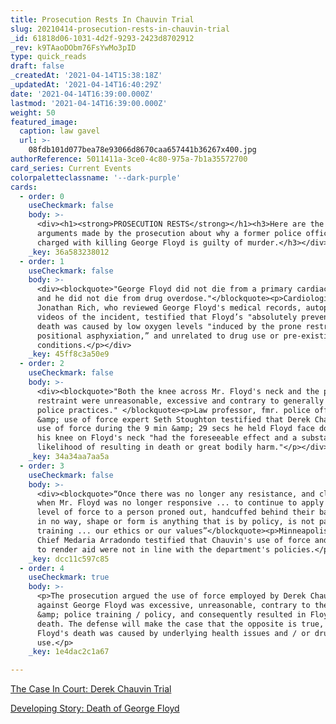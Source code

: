 ```yaml
---
title: Prosecution Rests In Chauvin Trial
slug: 20210414-prosecution-rests-in-chauvin-trial
_id: 61818d06-1031-4d2f-9293-2423d8702912
_rev: k9TAaoDObm76FsYwMo3pID
type: quick_reads
draft: false
_createdAt: '2021-04-14T15:38:18Z'
_updatedAt: '2021-04-14T16:40:29Z'
date: '2021-04-14T16:39:00.000Z'
lastmod: '2021-04-14T16:39:00.000Z'
weight: 50
featured_image:
  caption: law gavel
  url: >-
    08fdb101d077bea78e93066d8670caa657441b36267x400.jpg
authorReference: 5011411a-3ce0-4c80-975a-7b1a35572700
card_series: Current Events
colorpaletteclassname: '--dark-purple'
cards:
  - order: 0
    useCheckmark: false
    body: >-
      <div><h1><strong>PROSECUTION RESTS</strong></h1><h3>Here are the 3 main
      arguments made by the prosecution about why a former police officer
      charged with killing George Floyd is guilty of murder.</h3></div>
    _key: 36a583238012
  - order: 1
    useCheckmark: false
    body: >-
      <div><blockquote>"George Floyd did not die from a primary cardiac event
      and he did not die from drug overdose."</blockquote><p>Cardiologist Dr.
      Jonathan Rich, who reviewed George Floyd's medical records, autopsy &amp;
      videos of the incident, testified that Floyd’s "absolutely preventable"
      death was caused by low oxygen levels "induced by the prone restraint and
      positional asphyxiation,” and unrelated to drug use or pre-existing
      conditions.</p></div>
    _key: 45ff8c3a50e9
  - order: 2
    useCheckmark: false
    body: >-
      <div><blockquote>"Both the knee across Mr. Floyd's neck and the prone
      restraint were unreasonable, excessive and contrary to generally accepted
      police practices." </blockquote><p>Law professor, fmr. police officer,
      &amp; use of force expert Seth Stoughton testified that Derek Chauvin's
      use of force during the 9 min &amp; 29 secs he held Floyd face down with
      his knee on Floyd's neck "had the foreseeable effect and a substantial
      likelihood of resulting in death or great bodily harm."</p></div>
    _key: 34a34aa7aa5a
  - order: 3
    useCheckmark: false
    body: >-
      <div><blockquote>“Once there was no longer any resistance, and clearly
      when Mr. Floyd was no longer responsive ... to continue to apply that
      level of force to a person proned out, handcuffed behind their back – that
      in no way, shape or form is anything that is by policy, is not part of our
      training ... our ethics or our values”</blockquote><p>Minneapolis Police
      Chief Medaria Arradondo testified that Chauvin's use of force and failure
      to render aid were not in line with the department's policies.</p></div>
    _key: dcc11c597c85
  - order: 4
    useCheckmark: true
    body: >-
      <p>The prosecution argued the use of force employed by Derek Chauvin
      against George Floyd was excessive, unreasonable, contrary to the law
      &amp; police training / policy, and consequently resulted in Floyd's
      death. The defense will make the case that the opposite is true, and argue
      Floyd's death was caused by underlying health issues and / or drug
      use.</p>
    _key: 1e4dac2c1a67

---
```

[The Case In Court: Derek Chauvin Trial](https://smarthernews.com/derek-chauvin-trial-murder-of-george-floyd/)

[Developing Story: Death of George Floyd](https://smarthernews.com/article/developing-story-the-death-of-george-floyd/)
